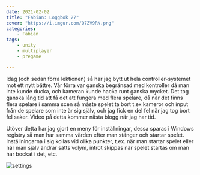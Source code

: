 ```yaml
---
date: 2021-02-02
title: "Fabian: Loggbok 27"
cover: "https://i.imgur.com/Q7ZV9RN.png"
categories: 
    - Fabian
tags:
    - unity
    - multiplayer
    - pregame

---
```


Idag (och sedan förra lektionen) så har jag bytt ut hela controller-systemet mot ett nytt bättre. Vår förra var ganska begränsad med kontroller då man inte kunde ducka, och kameran kunde hacka runt ganska mycket. Det tog ganska lång tid att få det att fungera med flera spelare, då när det finns flera spelare i samma scen så måste spelet ta bort t.ex kameror och input från de spelare som inte är sig själv, och jag fick en del fel när jag tog bort fel saker. Video på detta kommer nästa blogg när jag har tid.

Utöver detta har jag gjort en meny för inställningar, dessa sparas i Windows registry så man har samma värden efter man stänger och startar spelet. Inställningarna i sig kollas vid olika punkter, t.ex. när man startar spelet eller när man själv ändrar sätts volym, introt skippas när spelet startas om man har bockat i det, etc.

![settings](https://i.imgur.com/m1amt4F.png)
